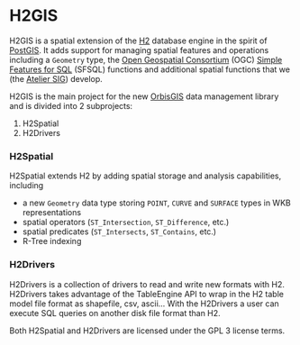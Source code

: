 H2GIS
=====

H2GIS is a spatial extension of the [H2](http://www.h2database.com/) database
engine in the spirit of [PostGIS](http://postgis.net/). It adds support for
managing spatial features and operations including a `Geometry` type, the [Open
Geospatial Consortium](http://www.opengeospatial.org/) (OGC) [Simple Features
for SQL](http://www.opengeospatial.org/standards/sfs) (SFSQL) functions and
additional spatial functions that we (the [Atelier SIG](http://www.irstv.fr/))
develop. 

H2GIS is the main project for the new [OrbisGIS](http://www.orbisgis.org/) data
management library and is divided into 2 subprojects:

1. H2Spatial
2. H2Drivers

### H2Spatial
H2Spatial extends H2 by adding spatial storage and analysis capabilities,
including

- a new `Geometry` data type storing `POINT`, `CURVE` and `SURFACE` types in
  WKB representations
- spatial operators (`ST_Intersection`, `ST_Difference`, etc.)
- spatial predicates (`ST_Intersects`, `ST_Contains`, etc.)
- R-Tree indexing

### H2Drivers
H2Drivers is a collection of drivers to read and write new formats with H2.
H2Drivers takes advantage of the TableEngine API to wrap in the H2 table model
file format as shapefile, csv, ascii...  With the H2Drivers a user can execute
SQL queries on another disk file format than H2.


Both H2Spatial and H2Drivers are licensed under the GPL 3 license terms.
